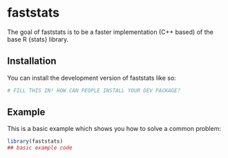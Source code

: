 
# faststats

<!-- badges: start -->
<!-- badges: end -->

The goal of faststats is to be a faster implementation (C++ based) of the base R {stats} library.

## Installation

You can install the development version of faststats like so:

``` r
# FILL THIS IN! HOW CAN PEOPLE INSTALL YOUR DEV PACKAGE?
```

## Example

This is a basic example which shows you how to solve a common problem:

``` r
library(faststats)
## basic example code
```
